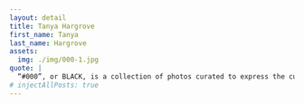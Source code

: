 ```yaml
---
layout: detail
title: Tanya Hargrove
first_name: Tanya
last_name: Hargrove
assets:
  img: ./img/000-1.jpg
quote: |
  “#000”, or BLACK, is a collection of photos curated to express the cultural appreciation of the women owning their true self through.
# injectAllPosts: true
---
```


<!-- # This is test one -->